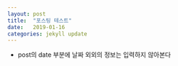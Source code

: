 ```yaml
---
layout: post
title:  "포스팅 테스트"
date:   2019-01-16
categories: jekyll update
---
```

- post의 date 부분에 날짜 외외의 정보는 입력하지 않아본다